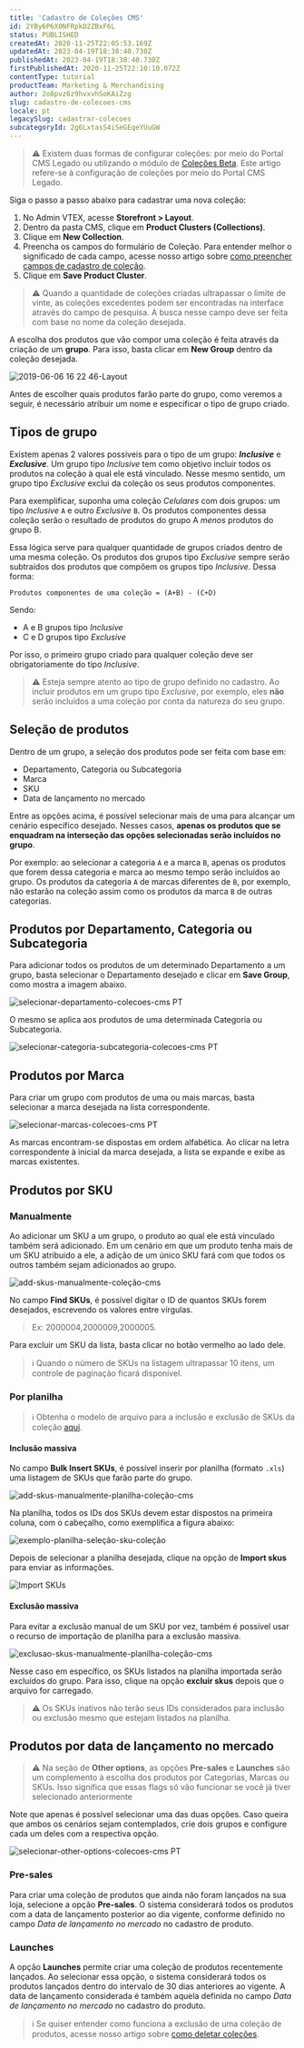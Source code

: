```yaml
---
title: 'Cadastro de Coleções CMS'
id: 2YBy6P6X0NFRpkD2ZBxF6L
status: PUBLISHED
createdAt: 2020-11-25T22:05:53.169Z
updatedAt: 2023-04-19T18:38:40.730Z
publishedAt: 2023-04-19T18:38:40.730Z
firstPublishedAt: 2020-11-25T22:10:10.072Z
contentType: tutorial
productTeam: Marketing & Merchandising
author: 2o8pvz6z9hvxvhSoKAiZzg
slug: cadastro-de-colecoes-cms
locale: pt
legacySlug: cadastrar-colecoes
subcategoryId: 2g6LxtasS4iSeGEqeYUuGW
---
```


>⚠️ Existem duas formas de configurar coleções: por meio do Portal CMS Legado ou utilizando o módulo de [Coleções Beta](https://help.vtex.com/pt/tutorial/cadastrar-colecoes-beta--yJBHqNMViOAnnnq4fyOye). Este artigo refere-se à configuração de coleções por meio do Portal CMS Legado.

Siga o passo a passo abaixo para cadastrar uma nova coleção:

1. No Admin VTEX, acesse **Storefront > Layout**.
2. Dentro da pasta CMS, clique em __Product Clusters (Collections)__.
3. Clique em __New Collection__.
4. Preencha os campos do formulário de Coleção. Para entender melhor o significado de cada campo, acesse nosso artigo sobre [como preencher campos de cadastro de coleção](https://help.vtex.com/pt/tutorial/preencher-campos-de-cadastro-de-colecao--7eKL7CFRW3yGKlnDfQetbj).
5. Clique em __Save Product Cluster__.

>⚠️ Quando a quantidade de coleções criadas ultrapassar o limite de vinte, as coleções excedentes podem ser encontradas na interface através do campo de pesquisa. A busca nesse campo deve ser feita com base no nome da coleção desejada.

A escolha dos produtos que vão compor uma coleção é feita através da criação de um __grupo__. Para isso, basta clicar em __New Group__ dentro da coleção desejada. 

![2019-06-06 16 22 46-Layout](https://images.ctfassets.net/alneenqid6w5/1HELFm1eBsSZVpq6EEQQJ4/29c77be34d91e4eac14b7bf3d4597fa4/2019-06-06_16_22_46-Layout.png)

Antes de escolher quais produtos farão parte do grupo, como veremos a seguir, é necessário atribuir um nome e especificar o tipo de grupo criado. 

## Tipos de grupo

Existem apenas 2 valores possíveis para o tipo de um grupo: ___Inclusive___ e ___Exclusive___. Um grupo tipo _Inclusive_ tem como objetivo incluir todos os produtos na coleção à qual ele está vinculado. Nesse mesmo sentido, um grupo tipo _Exclusive_ exclui da coleção os seus produtos componentes. 

Para exemplificar, suponha uma coleção _Celulares_ com dois grupos: um tipo _Inclusive_ `A` e outro _Exclusive_ `B`. Os produtos componentes dessa coleção serão o resultado de produtos do grupo A *menos* produtos do grupo B.  

Essa lógica serve para qualquer quantidade de grupos criados dentro de uma mesma coleção. Os produtos dos grupos tipo _Exclusive_ sempre serão subtraídos dos produtos que compõem os grupos tipo _Inclusive_. Dessa forma:  

`Produtos componentes de uma coleção = (A+B) - (C+D)`

Sendo:

- A e B grupos tipo _Inclusive_ 
- C e D grupos tipo _Exclusive_ 

Por isso, o primeiro grupo criado para qualquer coleção deve ser obrigatoriamente do tipo _Inclusive_.

>⚠️ Esteja sempre atento ao tipo de grupo definido no cadastro. Ao incluir produtos em um grupo tipo <i>Exclusive</i>, por exemplo, eles **não** serão incluídos a uma coleção por conta da natureza do seu grupo.

## Seleção de produtos

Dentro de um grupo, a seleção dos produtos pode ser feita com base em:

- Departamento, Categoria ou Subcategoria
- Marca
- SKU
- Data de lançamento no mercado

Entre as opções acima, é possível selecionar mais de uma para alcançar um cenário específico desejado. Nesses casos, __apenas os produtos que se enquadram na interseção das opções selecionadas serão incluídos no grupo__. 

Por exemplo: ao selecionar a categoria `A` e a marca `B`, apenas os produtos que forem dessa categoria e marca ao mesmo tempo serão incluídos ao grupo. Os produtos da categoria `A` de marcas diferentes de `B`, por exemplo, não estarão na coleção assim como os produtos da marca `B` de outras categorias.

## Produtos por Departamento, Categoria ou Subcategoria

Para adicionar todos os produtos de um determinado Departamento a um grupo, basta selecionar o Departamento desejado e clicar em __Save Group__, como mostra a imagem abaixo. 

![selecionar-departamento-colecoes-cms PT](https://images.ctfassets.net/alneenqid6w5/577w3KpNuahKOiY0iQTYrp/6f036e35d347f1f9dbf66e347e151ca6/selecionar-departamento-colecoes-cms_PT.png)

O mesmo se aplica aos produtos de uma determinada Categoria ou Subcategoria.

![selecionar-categoria-subcategoria-colecoes-cms PT](https://images.ctfassets.net/alneenqid6w5/6bV3ick7BunjS5QOnMVpED/d5f4b348b405f6e05248f088cba664c5/selecionar-categoria-subcategoria-colecoes-cms_PT.png)

## Produtos por Marca

Para criar um grupo com produtos de uma ou mais marcas, basta selecionar a marca desejada na lista correspondente. 

![selecionar-marcas-colecoes-cms PT](https://images.ctfassets.net/alneenqid6w5/2f4nqqF2CWFbw5Cgjmc32f/d6c7c8ce8f198255cd744e5e60668962/selecionar-marcas-colecoes-cms_PT.png)

As marcas encontram-se dispostas em ordem alfabética. Ao clicar na letra correspondente à inicial da marca desejada, a lista se expande e exibe as marcas existentes.

## Produtos por SKU

### Manualmente 

Ao adicionar um SKU a um grupo, o produto ao qual ele está vinculado também será adicionado. Em um cenário em que um produto tenha mais de um SKU atribuido a ele, a adição de um único SKU fará com que todos os outros também sejam adicionados ao grupo.

![add-skus-manualmente-coleção-cms](https://images.ctfassets.net/alneenqid6w5/4DWiR2pUd1U40fWTAqmwG1/96f1f747f2250c98cec87b6d7e02e6d3/add-skus-manualmente-cole____o-cms.png)

No campo __Find SKUs__, é possível digitar o ID de quantos SKUs forem desejados, escrevendo os valores entre vírgulas. 

> Ex: 2000004,2000009,2000005. 

Para excluir um SKU da lista, basta clicar no botão vermelho ao lado dele.

>ℹ️ Quando o número de SKUs na listagem ultrapassar 10 itens, um controle de paginação ficará disponível.

### Por planilha 

>ℹ️ Obtenha o modelo de arquivo para a inclusão e exclusão de SKUs da coleção [aqui](https://assets.contentful.com/alneenqid6w5/Lo7Y0tXh6eKyyUSs4MESQ/209e614248978f0e86a37e4ddff50162/Colecao.xls).

#### Inclusão massiva

No campo __Bulk Insert SKUs__, é possível inserir por planilha (formato `.xls`) uma listagem de SKUs que farão parte do grupo.

![add-skus-manualmente-planilha-coleção-cms](https://images.ctfassets.net/alneenqid6w5/46dZS1m8ISWP68SMNZrMlm/2b733ea38c3f62d7c503a44c6f55fb56/add-skus-manualmente-planilha-cole____o-cms.png)

Na planilha, todos os IDs dos SKUs devem estar dispostos na primeira coluna, com o cabeçalho, como exemplifica a figura abaixo:

![exemplo-planilha-seleção-sku-coleção](https://images.ctfassets.net/alneenqid6w5/5E2rtjyWArzeGjr27smF4o/bd66f1ea64d4e0d104471fac71bd98ab/exemplo-planilha-sele____o-sku-cole____o.png)

Depois de selecionar a planilha desejada, clique na opção de __Import skus__ para enviar as informações.

![Import SKUs](https://images.ctfassets.net/alneenqid6w5/61tifMGQaUdD1MAsfdblo8/2ecfd6edbba468740f23ccc53c3e1eba/Import_SKUs.png)

#### Exclusão massiva

Para evitar a exclusão manual de um SKU por vez, também é possível usar o recurso de importação de planilha para a exclusão massiva. 

![exclusao-skus-manualmente-planilha-coleção-cms](https://images.ctfassets.net/alneenqid6w5/2LVbuzlmh0nmgY4z21i9Be/f55707ea917364ed1732a4050b98a7a3/exclusao-skus-manualmente-planilha-cole____o-cms.png)

Nesse caso em específico, os SKUs listados na planilha importada serão excluídos do grupo. Para isso, clique na opção __excluir skus__ depois que o arquivo for carregado.

>⚠️ Os SKUs inativos não terão seus IDs considerados para inclusão ou exclusão mesmo que estejam listados na planilha.

## Produtos por data de lançamento no mercado

>⚠️ Na seção de **Other options**, as opções **Pre-sales** e **Launches** são um complemento à escolha dos produtos por Categorias, Marcas ou SKUs. Isso significa que essas flags só vão funcionar se você já tiver selecionado anteriormente

Note que apenas é possível selecionar uma das duas opções. Caso queira que ambos os cenários sejam contemplados, crie dois grupos e configure cada um deles com a respectiva opção.

![selecionar-other-options-colecoes-cms PT](https://images.ctfassets.net/alneenqid6w5/2SrWIT3WZdqgYe2m6NUvhP/c0b4a98dd766dc27c63f706f4592ec40/selecionar-other-options-colecoes-cms_PT.png)

### Pre-sales

Para criar uma coleção de produtos que ainda não foram lançados na sua loja, selecione a opção __Pre-sales__. O sistema considerará todos os produtos com a data de lançamento posterior ao dia vigente, conforme definido no campo _Data de lançamento no mercado_ no cadastro de produto. 

### Launches 

A opção __Launches__ permite criar uma coleção de produtos recentemente lançados. Ao selecionar essa opção, o sistema considerará todos os produtos lançados dentro do intervalo de 30 dias anteriores ao vigente. A data de lançamento considerada é também aquela definida no campo _Data de lançamento no mercado_ no cadastro do produto. 

>ℹ️ Se quiser entender como funciona a exclusão de uma coleção de produtos, acesse nosso artigo sobre [como deletar coleções](https://help.vtex.com/pt/tutorial/como-deletar-colecao--6C620yHzwsGoS8iaCocAM2).
